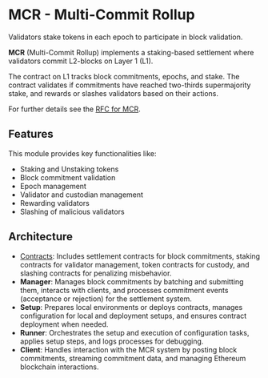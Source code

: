# MCR - Multi-Commit Rollup

Validators stake tokens in each epoch to participate in block validation. 

**MCR** (Multi-Commit Rollup) implements a staking-based settlement where validators commit L2-blocks on Layer 1 (L1). 

The contract on L1 tracks block commitments, epochs, and stake. The contract validates if commitments have reached two-thirds supermajority stake, and rewards or slashes validators based on their actions. 

For further details see the [RFC for MCR](https://github.com/movementlabsxyz/rfcs/pulls).


## Features

This module provides key functionalities like:
- Staking and Unstaking tokens
- Block commitment validation
- Epoch management
- Validator and custodian management
- Rewarding validators
- Slashing of malicious validators

## Architecture

- [Contracts](./contracts/README.md): Includes settlement contracts for block commitments, staking contracts for validator management, token contracts for custody, and slashing contracts for penalizing misbehavior.
- **Manager**: Manages block commitments by batching and submitting them, interacts with clients, and processes commitment events (acceptance or rejection) for the settlement system.
- **Setup**: Prepares local environments or deploys contracts, manages configuration for local and deployment setups, and ensures contract deployment when needed.
- **Runner**: Orchestrates the setup and execution of configuration tasks, applies setup steps, and logs processes for debugging.
- **Client**: Handles interaction with the MCR system by posting block commitments, streaming commitment data, and managing Ethereum blockchain interactions.